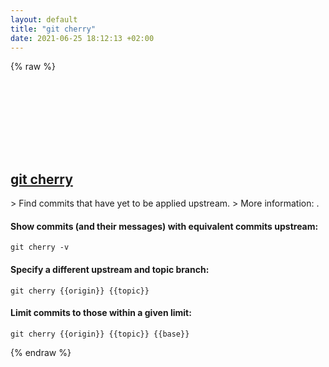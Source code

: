 ```yaml
---
layout: default
title: "git cherry"
date: 2021-06-25 18:12:13 +02:00
---
```

{% raw %}
<h2 id="git-cherry">
  <a href="/en/common/git-cherry.html">git cherry</a> <a href="#git-cherry"><svg class="icon">
    <use href="/assets/images/unicode_sprite.svg#link" />
  </svg></a>
</h2>
> Find commits that have yet to be applied upstream.
> More information: <https://git-scm.com/docs/git-cherry>.

#### Show commits (and their messages) with equivalent commits upstream:
```shell
git cherry -v
```
#### Specify a different upstream and topic branch:
```shell
git cherry {{origin}} {{topic}}
```
#### Limit commits to those within a given limit:
```shell
git cherry {{origin}} {{topic}} {{base}}
```
{% endraw %}